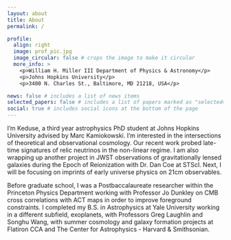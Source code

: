 ```yaml
---
layout: about
title: About
permalink: /

profile:
  align: right
  image: prof_pic.jpg
  image_circular: false # crops the image to make it circular
  more_info: >
    <p>William H. Miller III Department of Physics & Astronomy</p>
    <p>Johns Hopkins University</p>
    <p>3400 N. Charles St., Baltimore, MD 21218, USA</p>

news: false # includes a list of news items
selected_papers: false # includes a list of papers marked as "selected={true}"
social: true # includes social icons at the bottom of the page
---
```


I’m Keduse, a third year astrophysics PhD student at Johns Hopkins University advised by Marc Kamiokowski. I’m interested in the intersections of theoretical and observational cosmology. Our recent work probed late-time signatures of relic neutrinos in the non-linear regime. I am also wrapping up another project in JWST observations of gravitationally lensed galaxies during the Epoch of Reionization with Dr. Dan Coe at STScI. Next, I will be focusing on imprints of early universe physics on 21cm observables. 

Before graduate school, I was a Postbaccalaureate researcher within the Princeton Physics Department working with Professor Jo Dunkley on CMB cross correlations with ACT maps in order to improve foreground constraints. I completed my B.S. in Astrophysics at Yale University working in a different subfield, exoplanets, with Professors Greg Laughlin and Songhu Wang, with summer cosmology and galaxy formation projects at Flatiron CCA and The Center for Astrophysics - Harvard & Smithsonian. 

